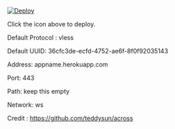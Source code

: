 [![Deploy](https://www.herokucdn.com/deploy/button.png)](https://dashboard.heroku.com/new?template=https://github.com/johnmb028/xray-heroku/)

Click the icon above to deploy.

Default Protocol : vless

Default UUID: 36cfc3de-ecfd-4752-ae6f-8f0f92035143

Address: appname.herokuapp.com

Port: 443

Path: keep this empty

Network: ws

Credit : https://github.com/teddysun/across
